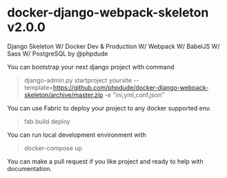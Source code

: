 # docker-django-webpack-skeleton v2.0.0
Django Skeleton W/ Docker Dev & Production W/ Webpack W/ BabelJS W/ Sass W/ PostgreSQL by @phpdude

You can bootstrap your next django project with command

> django-admin.py startproject yoursite --template=https://github.com/phpdude/docker-django-webpack-skeleton/archive/master.zip -e "ini,yml,conf,json" 

You can use Fabric to deploy your project to any docker supported env.

> fab build deploy

You can run local development environment with 

> docker-compose up

You can make a pull request if you like project and ready to help with documentation.
